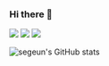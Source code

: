 ### Hi there 👋

<img src="https://img.shields.io/badge/Apple-000000?style=flat-square&logo=Apple&logoColor=white%22/%3E"/>
<img src="https://img.shields.io/badge/Xcode-147EFB?style=flat-square&logo=Xcode&logoColor=white%22/%3E"/>
<img src="https://img.shields.io/badge/Swift-F05138?style=flat-square&logo=swift&logoColor=white%22/%3E"/>


![segeun's GitHub stats](https://github-readme-stats.vercel.app/api?username=segeun&show_icons=true&theme=outrun)

<!--
**segeun/segeun** is a ✨ _special_ ✨ repository because its `README.md` (this file) appears on your GitHub profile.

Here are some ideas to get you started:

- 🔭 I’m currently working on ...
- 🌱 I’m currently learning ...
- 👯 I’m looking to collaborate on ...
- 🤔 I’m looking for help with ...
- 💬 Ask me about ...
- 📫 How to reach me: ...
- 😄 Pronouns: ...
- ⚡ Fun fact: ...
-->
